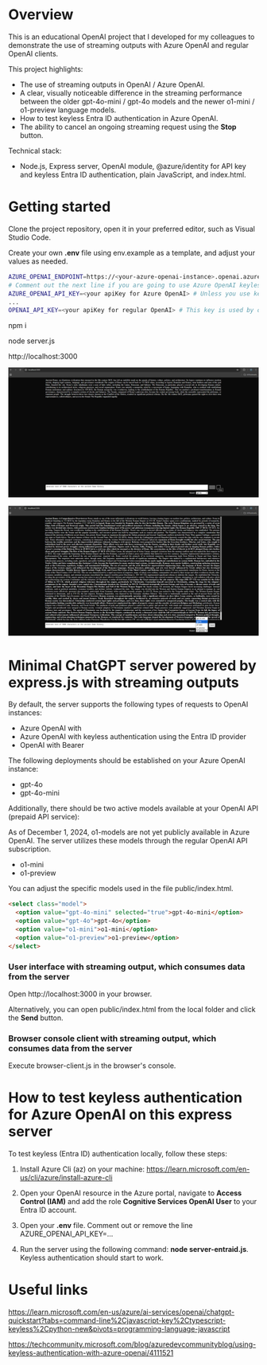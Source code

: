 # Overview

This is an educational OpenAI project that I developed for my colleagues to demonstrate the use of streaming outputs with Azure OpenAI and regular OpenAI clients.

This project highlights:

- The use of streaming outputs in OpenAI / Azure OpenAI.
- A clear, visually noticeable difference in the streaming performance between the older gpt-4o-mini / gpt-4o models and the newer o1-mini / o1-preview language models.
- How to test keyless Entra ID authentication in Azure OpenAI.
- The ability to cancel an ongoing streaming request using the **Stop** button.

Technical stack:

- Node.js, Express server, OpenAI module, @azure/identity for API key and keyless Entra ID authentication, plain JavaScript, and index.html.

# Getting started

Clone the project repository, open it in your preferred editor, such as Visual Studio Code.

Create your own **.env** file using env.example as a template, and adjust your values as needed.

```bash
AZURE_OPENAI_ENDPOINT=https://<your-azure-openai-instance>.openai.azure.com
# Comment out the next line if you are going to use Azure OpenAI keyless authentication. Start your express server using node server-entraid.js instead of node server.js.
AZURE_OPENAI_API_KEY=<your apiKey for Azure OpenAI> # Unless you use keyless
...
OPENAI_API_KEY=<your apiKey for regular OpenAI> # This key is used by o1-mini and o1-preview models unavailable at Azure OpenaI as of December 1, 2024
```

npm i

node server.js

http://localhost:3000

![Streaming output with cancel button in the dark system theme](docs/images/1_streaming-output-with-cancel-button.png "Streaming output with cancel button in the dark system theme")

![Complete output in the dark system theme](docs/images/2_complete-output.png "Complete output in the dark system theme")

# Minimal ChatGPT server powered by express.js with streaming outputs

By default, the server supports the following types of requests to OpenAI instances:

- Azure OpenAI with <api-key>
- Azure OpenAI with keyless authentication using the Entra ID provider
- OpenAI with Bearer <apiKey>

The following deployments should be established on your Azure OpenAI instance:

- gpt-4o
- gpt-4o-mini

Additionally, there should be two active models available at your OpenAI API (prepaid API service):

As of December 1, 2024, o1-models are not yet publicly available in Azure OpenAI. The server utilizes these models through the regular OpenAI API subscription.

- o1-mini
- o1-preview

You can adjust the specific models used in the file public/index.html.

```html
<select class="model">
  <option value="gpt-4o-mini" selected="true">gpt-4o-mini</option>
  <option value="gpt-4o">gpt-4o</option>
  <option value="o1-mini">o1-mini</option>
  <option value="o1-preview">o1-preview</option>
</select>
```

### User interface with streaming output, which consumes data from the server

Open http://localhost:3000 in your browser.

Alternatively, you can open public/index.html from the local folder and click the **Send** button.

### Browser console client with streaming output, which consumes data from the server

Execute browser-client.js in the browser's console.

# How to test keyless authentication for Azure OpenAI on this express server

To test keyless (Entra ID) authentication locally, follow these steps:

1. Install Azure Cli (az) on your machine: https://learn.microsoft.com/en-us/cli/azure/install-azure-cli

2. Open your OpenAI resource in the Azure portal, navigate to **Access Control (IAM)** and add the role **Cognitive Services OpenAI User** to your Entra ID account.

3. Open your **.env** file. Comment out or remove the line AZURE_OPENAI_API_KEY=...

4. Run the server using the following command: **node server-entraid.js**. Keyless authentication should start to work.

# Useful links

https://learn.microsoft.com/en-us/azure/ai-services/openai/chatgpt-quickstart?tabs=command-line%2Cjavascript-key%2Ctypescript-keyless%2Cpython-new&pivots=programming-language-javascript

https://techcommunity.microsoft.com/blog/azuredevcommunityblog/using-keyless-authentication-with-azure-openai/4111521
